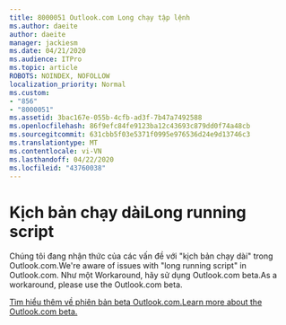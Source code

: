 ```yaml
---
title: 8000051 Outlook.com Long chạy tập lệnh
ms.author: daeite
author: daeite
manager: jackiesm
ms.date: 04/21/2020
ms.audience: ITPro
ms.topic: article
ROBOTS: NOINDEX, NOFOLLOW
localization_priority: Normal
ms.custom:
- "856"
- "8000051"
ms.assetid: 3bac167e-055b-4cfb-ad3f-7b47a7492588
ms.openlocfilehash: 86f9efc84fe9123ba12c43693c879dd0f74a48cb
ms.sourcegitcommit: 631cbb5f03e5371f0995e976536d24e9d13746c3
ms.translationtype: MT
ms.contentlocale: vi-VN
ms.lasthandoff: 04/22/2020
ms.locfileid: "43760038"
---
```

# <a name="long-running-script"></a><span data-ttu-id="2cc67-102">Kịch bản chạy dài</span><span class="sxs-lookup"><span data-stu-id="2cc67-102">Long running script</span></span>

<span data-ttu-id="2cc67-103">Chúng tôi đang nhận thức của các vấn đề với "kịch bản chạy dài" trong Outlook.com.</span><span class="sxs-lookup"><span data-stu-id="2cc67-103">We're aware of issues with "long running script" in Outlook.com.</span></span> <span data-ttu-id="2cc67-104">Như một Workaround, hãy sử dụng Outlook.com beta.</span><span class="sxs-lookup"><span data-stu-id="2cc67-104">As a workaround, please use the Outlook.com beta.</span></span>
  
[<span data-ttu-id="2cc67-105">Tìm hiểu thêm về phiên bản beta Outlook.com.</span><span class="sxs-lookup"><span data-stu-id="2cc67-105">Learn more about the Outlook.com beta.</span></span>](https://support.office.com/article/40676ad0-c831-45ac-a023-5be633be798d?wt.mc_id=Office_Outlook_com_Alchemy)
  